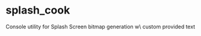 splash_cook
===========

Console utility for Splash Screen bitmap generation w\ custom provided text